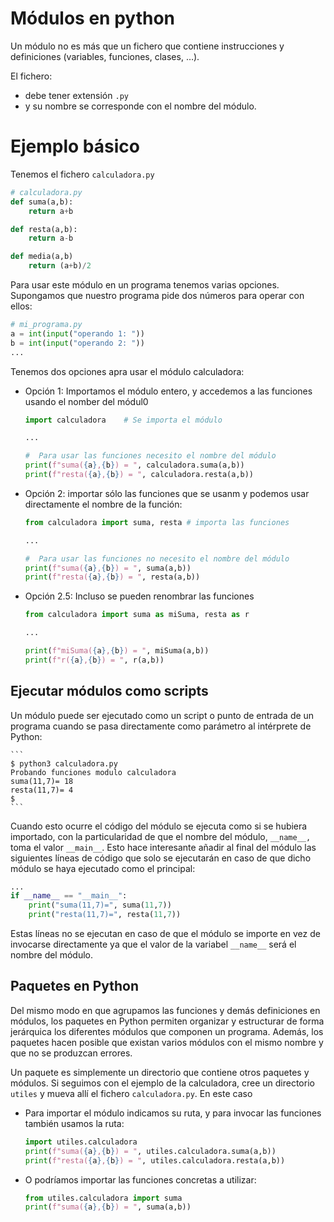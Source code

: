 # Módulos en python

Un módulo no es más que un fichero que contiene instrucciones y definiciones (variables, funciones, clases, …). 

El fichero:
* debe tener extensión `.py`
* y su nombre se corresponde con el nombre del módulo.

# Ejemplo básico

Tenemos el fichero `calculadora.py`

```python
# calculadora.py
def suma(a,b):
    return a+b 

def resta(a,b):
    return a-b

def media(a,b)
    return (a+b)/2
```

Para usar este módulo en un programa tenemos varias opciones. Supongamos que nuestro  programa pide dos números para  operar con ellos:

```python
# mi_programa.py
a = int(input("operando 1: "))
b = int(input("operando 2: "))
...
```

Tenemos dos opciones apra usar el módulo calculadora:

* Opción 1: Importamos el módulo entero, y accedemos a las funciones usando el nomber del módul0
    ```python
    import calculadora    # Se importa el módulo

    ...

    #  Para usar las funciones necesito el nombre del módulo
    print(f"suma({a},{b}) = ", calculadora.suma(a,b))
    print(f"resta({a},{b}) = ", calculadora.resta(a,b)) 
    ```

* Opción 2: importar sólo las funciones que se usanm y podemos usar directamente el nombre de la función:
    ```python
    from calculadora import suma, resta # importa las funciones

    ...

    #  Para usar las funciones no necesito el nombre del módulo
    print(f"suma({a},{b}) = ", suma(a,b))
    print(f"resta({a},{b}) = ", resta(a,b))
    ```
* Opción 2.5: Incluso se pueden renombrar las funciones

    ```python
    from calculadora import suma as miSuma, resta as r

    ...

    print(f"miSuma({a},{b}) = ", miSuma(a,b)) 
    print(f"r({a},{b}) = ", r(a,b)) 
    ```

## Ejecutar módulos como scripts

Un módulo puede ser ejecutado como un script o punto de entrada de un programa cuando se pasa directamente como parámetro al intérprete de Python:

    ```
    $ python3 calculadora.py 
    Probando funciones modulo calculadora
    suma(11,7)= 18
    resta(11,7)= 4
    $
    ```

Cuando esto ocurre el código del módulo se ejecuta como si se hubiera importado, con la particularidad de que el nombre del módulo, `__name__,` toma el valor `__main__`. Esto hace  interesante añadir al final del módulo las siguientes líneas de código que solo se ejecutarán en caso de que dicho módulo se haya ejecutado como el principal:

```python
...
if __name__ == "__main__":
    print("suma(11,7)=", suma(11,7))
    print("resta(11,7)=", resta(11,7))
```

Estas líneas no se ejecutan en caso de que el módulo se importe en vez de invocarse directamente ya que el valor de la variabel `__name__` será el nombre del módulo.

## Paquetes en Python

Del mismo modo en que agrupamos las funciones y demás definiciones en módulos, los paquetes en Python permiten organizar y estructurar de forma jerárquica los diferentes módulos que componen un programa. Además, los paquetes hacen posible que existan varios módulos con el mismo nombre y que no se produzcan errores.

Un paquete es simplemente un directorio que contiene otros paquetes y módulos. Si seguimos con el ejemplo de la calculadora, cree un directorio `utiles` y mueva allí el fichero `calculadora.py`. En este caso 

* Para importar el módulo indicamos su ruta, y para invocar las funciones también usamos la ruta:

    ```python
    import utiles.calculadora
    print(f"suma({a},{b}) = ", utiles.calculadora.suma(a,b))
    print(f"resta({a},{b}) = ", utiles.calculadora.resta(a,b)) 
    ```

* O podríamos importar las funciones concretas a utilizar:

    ```python
    from utiles.calculadora import suma
    print(f"suma({a},{b}) = ", suma(a,b)) 
    ```


